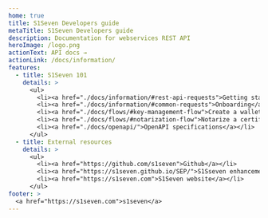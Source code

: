 ```yaml
---
home: true
title: S1Seven Developers guide
metaTitle: S1Seven Developers guide
description: Documentation for webservices REST API
heroImage: /logo.png
actionText: API docs →
actionLink: /docs/information/
features:
  - title: S1Seven 101
    details: >
      <ul>
        <li><a href="./docs/information/#rest-api-requests">Getting started</a></li>
        <li><a href="./docs/information/#common-requests">Onboarding</a></li>
        <li><a href="./docs/flows/#key-management-flow">Create a wallet</a></li>
        <li><a href="./docs/flows/#notarization-flow">Notarize a certificate</a></li>
        <li><a href="./docs/openapi/">OpenAPI specifications</a></li>
      </ul>
  - title: External resources
    details: >
      <ul>
        <li><a href="https://github.com/s1seven">Github</a></li>
        <li><a href="https://s1seven.github.io/SEP/">S1Sseven enhancement proposals</a></li>
        <li><a href="https://s1seven.com">S1Seven website</a></li>
      </ul>
footer: >
  <a href="https://s1seven.com">s1seven</a>
---
```

